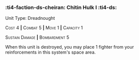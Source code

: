 ### :ti4-faction-ds-cheiran: **Chitin Hulk I** :ti4-ds:

Unit Type: Dreadnought 

<span style="font-variant:small-caps;">Cost</span> 4 __|__ <span style="font-variant:small-caps;">Combat</span> 5 __|__ <span style="font-variant:small-caps;">Move</span> 1 __|__ <span style="font-variant:small-caps;">Capacity</span> 1

<span style="font-variant:small-caps;">Sustain Damage</span> __|__ <span style="font-variant:small-caps;">Bombardment</span> 5

When this unit is destroyed, you may place 1 fighter from your reinforcements in this system's space area.
